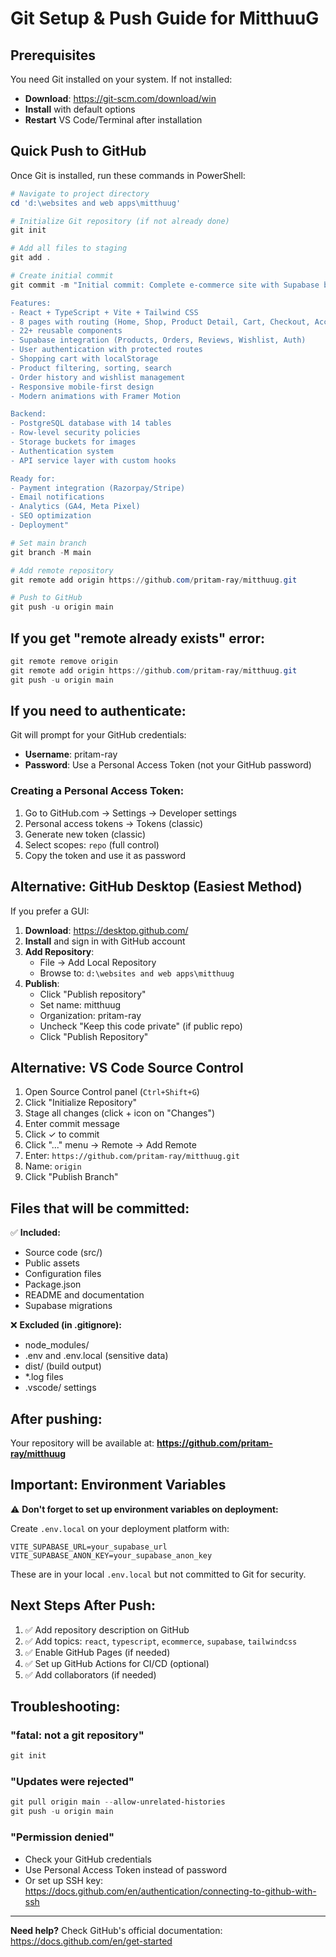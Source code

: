 # Git Setup & Push Guide for MitthuuG

## Prerequisites
You need Git installed on your system. If not installed:
- **Download**: https://git-scm.com/download/win
- **Install** with default options
- **Restart** VS Code/Terminal after installation

## Quick Push to GitHub

Once Git is installed, run these commands in PowerShell:

```powershell
# Navigate to project directory
cd 'd:\websites and web apps\mitthuug'

# Initialize Git repository (if not already done)
git init

# Add all files to staging
git add .

# Create initial commit
git commit -m "Initial commit: Complete e-commerce site with Supabase backend

Features:
- React + TypeScript + Vite + Tailwind CSS
- 8 pages with routing (Home, Shop, Product Detail, Cart, Checkout, Account, FAQ, Blog)
- 22+ reusable components
- Supabase integration (Products, Orders, Reviews, Wishlist, Auth)
- User authentication with protected routes
- Shopping cart with localStorage
- Product filtering, sorting, search
- Order history and wishlist management
- Responsive mobile-first design
- Modern animations with Framer Motion

Backend:
- PostgreSQL database with 14 tables
- Row-level security policies
- Storage buckets for images
- Authentication system
- API service layer with custom hooks

Ready for:
- Payment integration (Razorpay/Stripe)
- Email notifications
- Analytics (GA4, Meta Pixel)
- SEO optimization
- Deployment"

# Set main branch
git branch -M main

# Add remote repository
git remote add origin https://github.com/pritam-ray/mitthuug.git

# Push to GitHub
git push -u origin main
```

## If you get "remote already exists" error:

```powershell
git remote remove origin
git remote add origin https://github.com/pritam-ray/mitthuug.git
git push -u origin main
```

## If you need to authenticate:

Git will prompt for your GitHub credentials:
- **Username**: pritam-ray
- **Password**: Use a Personal Access Token (not your GitHub password)

### Creating a Personal Access Token:
1. Go to GitHub.com → Settings → Developer settings
2. Personal access tokens → Tokens (classic)
3. Generate new token (classic)
4. Select scopes: `repo` (full control)
5. Copy the token and use it as password

## Alternative: GitHub Desktop (Easiest Method)

If you prefer a GUI:

1. **Download**: https://desktop.github.com/
2. **Install** and sign in with GitHub account
3. **Add Repository**:
   - File → Add Local Repository
   - Browse to: `d:\websites and web apps\mitthuug`
4. **Publish**:
   - Click "Publish repository"
   - Set name: mitthuug
   - Organization: pritam-ray
   - Uncheck "Keep this code private" (if public repo)
   - Click "Publish Repository"

## Alternative: VS Code Source Control

1. Open Source Control panel (`Ctrl+Shift+G`)
2. Click "Initialize Repository"
3. Stage all changes (click + icon on "Changes")
4. Enter commit message
5. Click ✓ to commit
6. Click "..." menu → Remote → Add Remote
7. Enter: `https://github.com/pritam-ray/mitthuug.git`
8. Name: `origin`
9. Click "Publish Branch"

## Files that will be committed:

✅ **Included:**
- Source code (src/)
- Public assets
- Configuration files
- Package.json
- README and documentation
- Supabase migrations

❌ **Excluded (in .gitignore):**
- node_modules/
- .env and .env.local (sensitive data)
- dist/ (build output)
- *.log files
- .vscode/ settings

## After pushing:

Your repository will be available at:
**https://github.com/pritam-ray/mitthuug**

## Important: Environment Variables

⚠️ **Don't forget to set up environment variables on deployment:**

Create `.env.local` on your deployment platform with:
```
VITE_SUPABASE_URL=your_supabase_url
VITE_SUPABASE_ANON_KEY=your_supabase_anon_key
```

These are in your local `.env.local` but not committed to Git for security.

## Next Steps After Push:

1. ✅ Add repository description on GitHub
2. ✅ Add topics: `react`, `typescript`, `ecommerce`, `supabase`, `tailwindcss`
3. ✅ Enable GitHub Pages (if needed)
4. ✅ Set up GitHub Actions for CI/CD (optional)
5. ✅ Add collaborators (if needed)

## Troubleshooting:

### "fatal: not a git repository"
```powershell
git init
```

### "Updates were rejected"
```powershell
git pull origin main --allow-unrelated-histories
git push -u origin main
```

### "Permission denied"
- Check your GitHub credentials
- Use Personal Access Token instead of password
- Or set up SSH key: https://docs.github.com/en/authentication/connecting-to-github-with-ssh

---

**Need help?** Check GitHub's official documentation: https://docs.github.com/en/get-started
